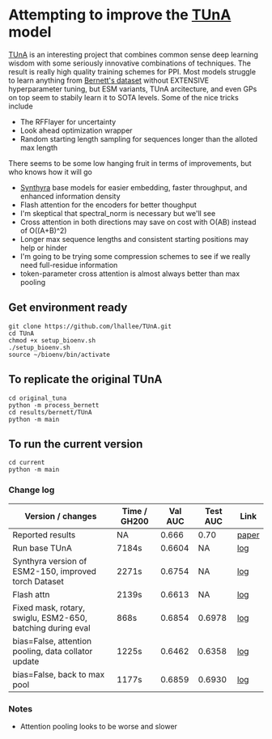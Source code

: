 # Attempting to improve the [TUnA](https://github.com/Wang-lab-UCSD/TUnA) model

[TUnA](https://github.com/Wang-lab-UCSD/TUnA/tree/8cd8b079cae26ae6f431adaf9dcae591ba401d1a) is an interesting project that combines common sense deep learning wisdom with some seriously innovative combinations of techniques. The result is really high quality training schemes for PPI. Most models struggle to learn anything from [Bernett's dataset](https://huggingface.co/datasets/Synthyra/bernett_gold_ppi) without EXTENSIVE hyperparameter tuning, but ESM variants, TUnA arcitecture, and even GPs on top seem to stabily learn it to SOTA levels. Some of the nice tricks include
- The RFFlayer for uncertainty
- Look ahead optimization wrapper
- Random starting length sampling for sequences longer than the alloted max length

There seems to be some low hanging fruit in terms of improvements, but who knows how it will go
- [Synthyra](https://huggingface.co/Synthyra) base models for easier embedding, faster throughput, and enhanced information density
- Flash attention for the encoders for better thoughput
- I'm skeptical that spectral_norm is necessary but we'll see
- Cross attention in both directions may save on cost with O(AB) instead of O((A+B)^2)
- Longer max sequence lengths and consistent starting positions may help or hinder
- I'm going to be trying some compression schemes to see if we really need full-residue information
- token-parameter cross attention is almost always better than max pooling

## Get environment ready
```
git clone https://github.com/lhallee/TUnA.git
cd TUnA
chmod +x setup_bioenv.sh
./setup_bioenv.sh
source ~/bioenv/bin/activate
```

## To replicate the original TUnA
```
cd original_tuna
python -m process_bernett
cd results/bernett/TUnA
python -m main
```

## To run the current version
```
cd current
python -m main
```

### Change log
| Version / changes | Time / GH200 | Val AUC | Test AUC | Link |
|-|-|-|-|-|
| Reported results | NA | 0.666 | 0.70 | [paper](https://academic.oup.com/bib/article/25/5/bbae359/7720609#476124851) |
| Run base TUnA | 7184s | 0.6604 | NA | [log](original_tuna/results/bernett/TUnA/base_tuna_4_12_25.txt) |
| Synthyra version of ESM2-150, improved torch Dataset | 2271s | 0.6754 | NA | [log](runs/1/switch_to_synthyra_4_13_25.txt) |
| Flash attn | 2139s | 0.6613 | NA | [log](runs/2/flash_attn_4_13_25.txt) |
| Fixed mask, rotary, swiglu, ESM2-650, batching during eval | 868s | 0.6854 | 0.6978 | [log](runs/3/650_4_14_25.txt) |
| bias=False, attention pooling, data collator update| 1225s | 0.6462 | 0.6358 | [log](runs/4/attention_pool_4_14_25.txt) |
| bias=False, back to max pool | 1177s | 0.6859 | 0.6930 | [log](runs/5/bias_false_4_14_25.txt) |


### Notes
- Attention pooling looks to be worse and slower
